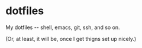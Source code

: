 dotfiles
========

My dotfiles -- shell, emacs, git, ssh, and so on.

(Or, at least, it will be, once I get thigns set up nicely.)
